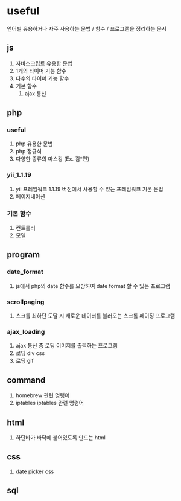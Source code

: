 # useful
언어별 유용하거나 자주 사용하는 문법 / 함수 / 프로그램을 정리하는 문서

## js
1. 자바스크립트 유용한 문법
2. 1개의 타이머 기능 함수
3. 다수의 타이머 기능 함수
4. 기본 함수
    1. ajax 통신

## php

### useful
1. php 유용한 문법
2. php 정규식
3. 다양한 종류의 마스킹 (Ex. 김*민)

### yii_1.1.19
1. yii 프레임워크 1.1.19 버전에서 사용할 수 있는 프레임워크 기본 문법
2. 페이지네이션

### 기본 함수
1. 컨트롤러
2. 모델

## program

### date_format
1. js에서 php의 date 함수를 모방하여 date format 할 수 있는 프로그램

### scrollpaging
1. 스크롤 최하단 도달 시 새로운 데이터를 불러오는 스크롤 페이징 프로그램

### ajax_loading
1. ajax 통신 중 로딩 이미지를 출력하는 프로그램
2. 로딩 div css
3. 로딩 gif

## command
1. homebrew 관련 명령어
2. iptables iptables 관련 명령어

## html
1. 하단바가 바닥에 붙어있도록 만드는 html

## css
1. date picker css

## sql